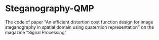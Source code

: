 # Steganography-QMP
The code of paper "An efficient distortion cost function design for image steganography in spatial domain using quaternion representation" on the magazine “Signal Processing”
